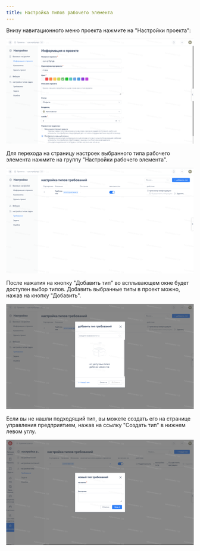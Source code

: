 ```yaml
---
title: Настройка типов рабочего элемента
---
```


Внизу навигационного меню проекта нажмите на "Настройки проекта":

![Описание изображения](assets/image583.png)

Для перехода на страницу настроек выбранного типа рабочего элемента нажмите на группу "Настройки рабочего элемента".

![Описание изображения](assets/image584.png)

После нажатия на кнопку "Добавить тип" во всплывающем окне будет доступен выбор типов. Добавить выбранные типы в проект можно, нажав на кнопку "Добавить".

![Описание изображения](assets/image585.png)

Если вы не нашли подходящий тип, вы можете создать его на странице управления предприятием, нажав на ссылку "Создать тип" в нижнем левом углу.

![Описание изображения](assets/image586.png)